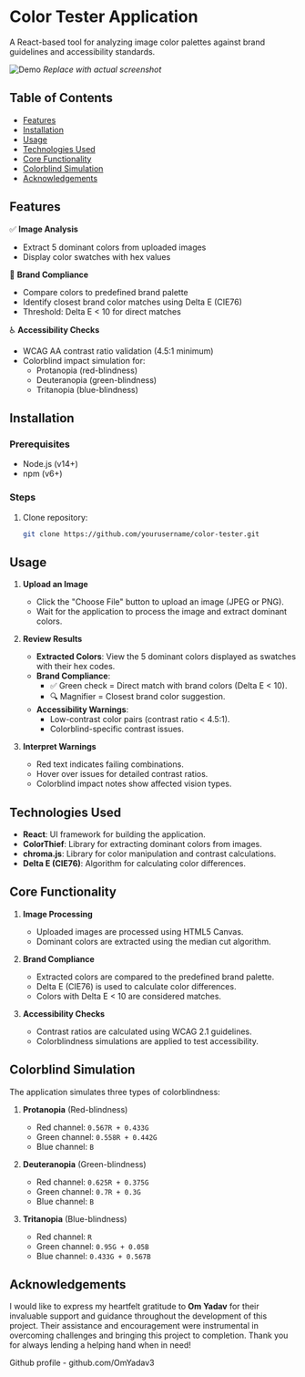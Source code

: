 # Color Tester Application

A React-based tool for analyzing image color palettes against brand guidelines and accessibility standards.

![Demo](https://via.placeholder.com/800x400.png?text=Color+Tester+Demo) *Replace with actual screenshot*

## Table of Contents
- [Features](#features)
- [Installation](#installation)
- [Usage](#usage)
- [Technologies Used](#technologies-used)
- [Core Functionality](#core-functionality)
- [Colorblind Simulation](#colorblind-simulation)
- [Acknowledgements](#Acknowledgements)


## Features
✅ **Image Analysis**
- Extract 5 dominant colors from uploaded images
- Display color swatches with hex values

🎨 **Brand Compliance**
- Compare colors to predefined brand palette
- Identify closest brand color matches using Delta E (CIE76)
- Threshold: Delta E < 10 for direct matches

♿ **Accessibility Checks**
- WCAG AA contrast ratio validation (4.5:1 minimum)
- Colorblind impact simulation for:
  - Protanopia (red-blindness)
  - Deuteranopia (green-blindness)
  - Tritanopia (blue-blindness)

## Installation

### Prerequisites
- Node.js (v14+)
- npm (v6+)

### Steps
1. Clone repository:
   ```bash
   git clone https://github.com/yourusername/color-tester.git


  ## Usage

1. **Upload an Image**
   - Click the "Choose File" button to upload an image (JPEG or PNG).
   - Wait for the application to process the image and extract dominant colors.

2. **Review Results**
   - **Extracted Colors**: View the 5 dominant colors displayed as swatches with their hex codes.
   - **Brand Compliance**: 
     - ✅ Green check = Direct match with brand colors (Delta E < 10).
     - 🔍 Magnifier = Closest brand color suggestion.
   - **Accessibility Warnings**:
     - Low-contrast color pairs (contrast ratio < 4.5:1).
     - Colorblind-specific contrast issues.

3. **Interpret Warnings**
   - Red text indicates failing combinations.
   - Hover over issues for detailed contrast ratios.
   - Colorblind impact notes show affected vision types.
## Technologies Used

- **React**: UI framework for building the application.
- **ColorThief**: Library for extracting dominant colors from images.
- **chroma.js**: Library for color manipulation and contrast calculations.
- **Delta E (CIE76)**: Algorithm for calculating color differences.

## Core Functionality

1. **Image Processing**
   - Uploaded images are processed using HTML5 Canvas.
   - Dominant colors are extracted using the median cut algorithm.

2. **Brand Compliance**
   - Extracted colors are compared to the predefined brand palette.
   - Delta E (CIE76) is used to calculate color differences.
   - Colors with Delta E < 10 are considered matches.

3. **Accessibility Checks**
   - Contrast ratios are calculated using WCAG 2.1 guidelines.
   - Colorblindness simulations are applied to test accessibility.

## Colorblind Simulation

The application simulates three types of colorblindness:

1. **Protanopia** (Red-blindness)
   - Red channel: `0.567R + 0.433G`
   - Green channel: `0.558R + 0.442G`
   - Blue channel: `B`

2. **Deuteranopia** (Green-blindness)
   - Red channel: `0.625R + 0.375G`
   - Green channel: `0.7R + 0.3G`
   - Blue channel: `B`

3. **Tritanopia** (Blue-blindness)
   - Red channel: `R`
   - Green channel: `0.95G + 0.05B`
   - Blue channel: `0.433G + 0.567B`
  
 ## Acknowledgements

I would like to express my heartfelt gratitude to **Om Yadav** for their invaluable support and guidance throughout the development of this project. Their assistance and encouragement were instrumental in overcoming challenges and bringing this project to completion. Thank you for always lending a helping hand when in need!

Github profile - github.com/OmYadav3
